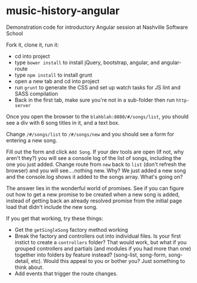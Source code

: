 # music-history-angular
Demonstration code for introductory Angular session at Nashville Software School

Fork it, clone it, run it:  
  - cd into project
  - type `bower install` to install jQuery, bootstrap, angular, and angular-route
  - type `npm install` to install grunt
  - open a new tab and cd into project
  - run `grunt` to generate the CSS and set up watch tasks for JS lint and SASS compilation
  - Back in the first tab, make sure you're not in a sub-folder then run `http-server`
  
Once you open the browser to the `blahblah:8080/#/songs/list`, you should see a div with 6 song titles in it, and a text box.

Change `/#/songs/list` to `/#/songs/new` and you should see a form for entering a new song.

Fill out the form and click `Add Song`. If your dev tools are open (If not, why aren't they?) you will see a console log of the list of songs, including the one you just added. Change route from `new` back to `list` (don't refresh the browser) and you will see....nothing new. Why? We just added a new song and the console.log shows it added to the songs array. What's going on?

The answer lies in the wonderful world of promises. See if you can figure out how to get a new promise to be created when a new song is added, instead of getting back an already resolved promise from the initial page load that didn't include the new song.

If you get that working, try these things:
  - Get the `getSingleSong` factory method working
  - Break the factory and controllers out into individual files. Is your first instict to create a `controllers` folder? That would work, but what if you grouped controllers and partials (and modules if you had more than one) together into folders by feature instead? (song-list, song-form, song-detail, etc). Would this appeal to you or bother you? Just something to think about.
  - Add events that trigger the route changes.

